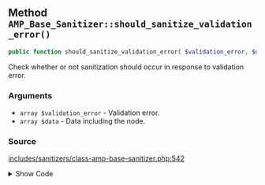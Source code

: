 ## Method `AMP_Base_Sanitizer::should_sanitize_validation_error()`

```php
public function should_sanitize_validation_error( $validation_error, $data = array() );
```

Check whether or not sanitization should occur in response to validation error.

### Arguments

* `array $validation_error` - Validation error.
* `array $data` - Data including the node.

### Source

[includes/sanitizers/class-amp-base-sanitizer.php:542](https://github.com/ampproject/amp-wp/blob/develop/includes/sanitizers/class-amp-base-sanitizer.php#L542-L548)

<details>
<summary>Show Code</summary>

```php
public function should_sanitize_validation_error( $validation_error, $data = [] ) {
	if ( empty( $this->args['validation_error_callback'] ) || ! is_callable( $this->args['validation_error_callback'] ) ) {
		return true;
	}
	$validation_error = $this->prepare_validation_error( $validation_error, $data );
	return false !== call_user_func( $this->args['validation_error_callback'], $validation_error, $data );
}
```

</details>
